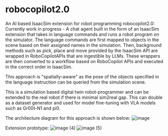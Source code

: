 # robocopilot2.0
An AI based IsaacSim extension for robot programming
robocopilot2.0: Currently work in progress - A chat agent built in the form of an IsaacSim extension that takes in language commands and runs a robot program on the simulator. The language commands are first mapped to objects in the scene based on their assigned names in the simulation. Then, background methods such as pick, place and move provided by the IsaacSim API are wrapped in RoboCopilotAPIs that are ingestible by LLMs. These wrappers are then converted to a workflow based on RoboCopilot APIs and executed in the correct order in IsaacSim.

This approach is "spatially-aware" as the pose of the objects specified in the language instruction can be queried from the simulation scene.

This is a simulation based digital twin robot-programmer and can be extended to the real robot if there is minimal sim2real gap. This can double as a dataset generator and used for model fine-tuning with VLA models such as Gr00t-N1 and pi0.

The architecture diagram for this approach is shown below:
![image](https://github.com/user-attachments/assets/808d8ba5-23af-44b1-8593-52cf1ff5271b)

Extension prototype:
![image (4)](https://github.com/user-attachments/assets/dfd80be3-2a93-45cb-914b-ace17febecd8)
![image (5)](https://github.com/user-attachments/assets/d173da49-b6fa-4c39-93f0-6f67acfd2d37)
